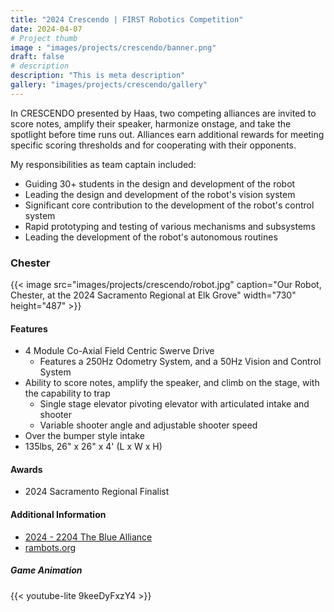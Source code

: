 ```yaml
---
title: "2024 Crescendo | FIRST Robotics Competition"
date: 2024-04-07
# Project thumb
image : "images/projects/crescendo/banner.png"
draft: false
# description
description: "This is meta description"
gallery: "images/projects/crescendo/gallery"
---
```


In CRESCENDO presented by Haas, two competing alliances are invited to score notes, amplify their speaker, harmonize onstage, and take the spotlight before time runs out. Alliances earn additional rewards for meeting specific scoring thresholds and for cooperating with their opponents.

My responsibilities as team captain included:
- Guiding 30+ students in the design and development of the robot
- Leading the design and development of the robot's vision system
- Significant core contribution to the development of the robot's control system
- Rapid prototyping and testing of various mechanisms and subsystems
- Leading the development of the robot's autonomous routines

### Chester

{{< image src="images/projects/crescendo/robot.jpg" caption="Our Robot, Chester, at the 2024 Sacramento Regional at Elk Grove" width="730" height="487" >}}

#### Features
- 4 Module Co-Axial Field Centric Swerve Drive
    - Features a 250Hz Odometry System, and a 50Hz Vision and Control System
- Ability to score notes, amplify the speaker, and climb on the stage, with the capability to trap
    - Single stage elevator pivoting elevator with articulated intake and shooter
    - Variable shooter angle and adjustable shooter speed
- Over the bumper style intake
- 135lbs, 26" x 26" x 4' (L x W x H)

#### Awards
- 2024 Sacramento Regional Finalist

#### Additional Information
- [2024 - 2204 The Blue Alliance](https://www.thebluealliance.com/team/2204/2024)
- [rambots.org](https://rambots.org)


##### Game Animation

{{< youtube-lite 9keeDyFxzY4 >}}


